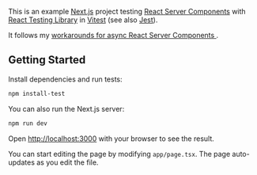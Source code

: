 This is an example [Next.js](https://nextjs.org/) project testing
[React Server Components](https://react.dev/blog/2020/12/21/data-fetching-with-react-server-components)
with [React Testing Library](https://testing-library.com/react) in [Vitest](https://vitest.dev/) (see also [Jest](https://github.com/nickmccurdy/rsc-testing/tree/jest)).

It follows my [workarounds for async React Server Components
](https://github.com/testing-library/react-testing-library/issues/1209#issuecomment-1569813305).

## Getting Started

Install dependencies and run tests:

```bash
npm install-test
```

You can also run the Next.js server:

```bash
npm run dev
```

Open [http://localhost:3000](http://localhost:3000) with your browser to see the
result.

You can start editing the page by modifying `app/page.tsx`. The page
auto-updates as you edit the file.
